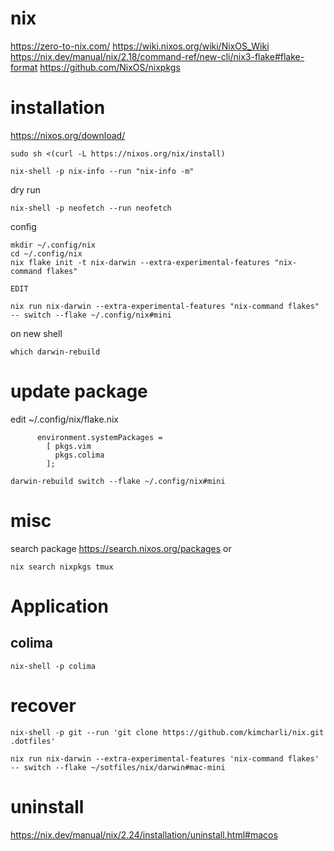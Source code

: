 # nix

https://zero-to-nix.com/
https://wiki.nixos.org/wiki/NixOS_Wiki
https://nix.dev/manual/nix/2.18/command-ref/new-cli/nix3-flake#flake-format
https://github.com/NixOS/nixpkgs


# installation

https://nixos.org/download/
```
sudo sh <(curl -L https://nixos.org/nix/install)
```

```
nix-shell -p nix-info --run "nix-info -m"
```

dry run
```
nix-shell -p neofetch --run neofetch
```

config
```
mkdir ~/.config/nix
cd ~/.config/nix
nix flake init -t nix-darwin --extra-experimental-features "nix-command flakes"

EDIT

nix run nix-darwin --extra-experimental-features "nix-command flakes" -- switch --flake ~/.config/nix#mini
```

on new shell
```
which darwin-rebuild
```

# update package

edit ~/.config/nix/flake.nix 
```
      environment.systemPackages =
        [ pkgs.vim
          pkgs.colima
        ];
```

```
darwin-rebuild switch --flake ~/.config/nix#mini
```

# misc

search package
https://search.nixos.org/packages
or
```
nix search nixpkgs tmux
```

# Application

## colima

```
nix-shell -p colima
```


# recover

```
nix-shell -p git --run 'git clone https://github.com/kimcharli/nix.git .dotfiles'

nix run nix-darwin --extra-experimental-features 'nix-command flakes' -- switch --flake ~/sotfiles/nix/darwin#mac-mini

```

# uninstall

https://nix.dev/manual/nix/2.24/installation/uninstall.html#macos







